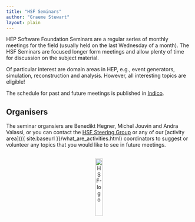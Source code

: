 ```yaml
---
title: "HSF Seminars"
author: "Graeme Stewart"
layout: plain
---
```


HEP Software Foundation Seminars are a regular series of monthly meetings for
the field (usually held on the last Wednesday of a month). The HSF Seminars are
focused longer form meetings and allow plenty of time for discussion on the
subject material.

Of particular interest are domain areas in HEP, e.g., event generators,
simulation, reconstruction and analysis. However, all interesting topics are
eligible!

The schedule for past and future meetings is published in
[Indico](https://indico.cern.ch/category/18810/).

## Organisers

The seminar organsiers are Benedikt Hegner, Michel Jouvin and Andra Valassi, or
you can contact the [HSF Steering Group](mailto:hsf-steering@googlegroups.com)
or any of our [activity area]({{ site.baseurl }}/what_are_activities.html)
coordinators to suggest or volunteer any topics that you would like to see in
future meetings.


<p align=center>
<img src="{{ '/images/HSF-logo/hsf-logo-seminar.svg' | relative_url }}"
  alt="HSF-logo" style="display: inline-block; width:20%; margin:3%">
</p>
